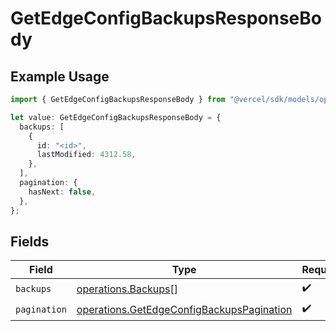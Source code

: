 # GetEdgeConfigBackupsResponseBody

## Example Usage

```typescript
import { GetEdgeConfigBackupsResponseBody } from "@vercel/sdk/models/operations/getedgeconfigbackups.js";

let value: GetEdgeConfigBackupsResponseBody = {
  backups: [
    {
      id: "<id>",
      lastModified: 4312.58,
    },
  ],
  pagination: {
    hasNext: false,
  },
};
```

## Fields

| Field                                                                                                  | Type                                                                                                   | Required                                                                                               | Description                                                                                            |
| ------------------------------------------------------------------------------------------------------ | ------------------------------------------------------------------------------------------------------ | ------------------------------------------------------------------------------------------------------ | ------------------------------------------------------------------------------------------------------ |
| `backups`                                                                                              | [operations.Backups](../../models/operations/backups.md)[]                                             | :heavy_check_mark:                                                                                     | N/A                                                                                                    |
| `pagination`                                                                                           | [operations.GetEdgeConfigBackupsPagination](../../models/operations/getedgeconfigbackupspagination.md) | :heavy_check_mark:                                                                                     | N/A                                                                                                    |